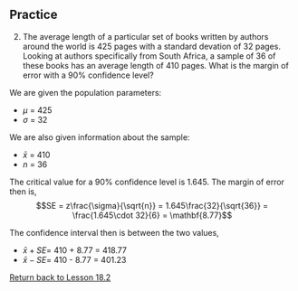 ## Practice
2. The average length of a particular set of books written by authors around the world is 425 pages with a standard devation of 32 pages. Looking at authors specifically from South Africa, a sample of 36 of these books has an average length of 410 pages. What is the margin of error with a 90% confidence level?

We are given the population parameters:
* $\mu$ = 425
* $\sigma$ = 32

We are also given information about the sample:
* $\bar{x}$ = 410
* $n$ = 36

The critical value for a 90% confidence level is 1.645. The margin of error then is,
$$SE = z\frac{\sigma}{\sqrt{n}} = 1.645\frac{32}{\sqrt{36}} = \frac{1.645\cdot 32}{6} = \mathbf{8.77}$$

The confidence interval then is between the two values,
* $\bar{x} + SE =$ 410 + 8.77 = 418.77
* $\bar{x} - SE =$ 410 - 8.77 = 401.23

[Return back to Lesson 18.2](https://github.com/drolsonmi/SnowCollegeClasses/blob/main/math1040online/Lectures/18_2_CriticalValues.md#practice)